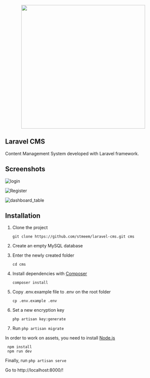 <p align="center"><a href="https://laravel.com" target="_blank"><img src="https://raw.githubusercontent.com/laravel/art/master/logo-lockup/5%20SVG/2%20CMYK/1%20Full%20Color/laravel-logolockup-cmyk-red.svg" width="400"></a></p>

## Laravel CMS

Content Management System developed with Laravel framework.
## Screenshots

![login](https://user-images.githubusercontent.com/79108647/203097227-4d562a65-95f4-415c-8f18-a220c2bb7fc4.PNG)

![Register](https://user-images.githubusercontent.com/79108647/203097306-801eda98-023d-422c-b72e-a7bda5ab1a93.PNG)

![dashboard_table](https://user-images.githubusercontent.com/79108647/203098543-84607dc9-5d9e-4b27-8788-72be579fa168.PNG)

## Installation

1. Clone the project

   ```
   git clone https://github.com/stmeem/laravel-cms.git cms
   ```

2. Create an empty MySQL database

3. Enter the newly created folder

   ```
   cd cms
   ```
   
4. Install dependencies with [Composer](https://getcomposer.org/doc/00-intro.md)

   ```
   composer install
   ```
   
5. Copy .env.example file to .env on the root folder

   ```
   cp .env.example .env 
   ```

6. Set a new encryption key

   ```
   php artisan key:generate
   ```
   
 7. Run ```php artisan migrate ```
  
 In order to work on assets, you need to install [Node.js](http://nodejs.org)
 
  ```
   npm install
   npm run dev
   ```
Finally, run ```php artisan serve ```

Go to http://localhost:8000/!
